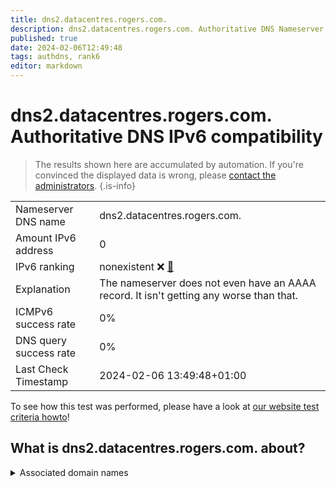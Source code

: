 ```yaml
---
title: dns2.datacentres.rogers.com.
description: dns2.datacentres.rogers.com. Authoritative DNS Nameserver IPv6 compatibility
published: true
date: 2024-02-06T12:49:48
tags: authdns, rank6
editor: markdown
---
```


# dns2.datacentres.rogers.com. Authoritative DNS IPv6 compatibility

> The results shown here are accumulated by automation. If you're convinced the displayed data is wrong, please [contact the administrators](/howto/chat). 
{.is-info}




|   |   |
| - | - |
| Nameserver DNS name | dns2.datacentres.rogers.com.
| Amount IPv6 address | 0
| IPv6 ranking | nonexistent :x: [🔗](/howto/ranking) |
| Explanation | The nameserver does not even have an AAAA record. It isn't getting any worse than that. |
| ICMPv6 success rate | 0%|
| DNS query success rate | 0% |
| Last Check Timestamp | 2024-02-06 13:49:48+01:00 |

To see how this test was performed, please have a look at [our website test criteria howto](/howto/testcriteria/authdns)!


## What is dns2.datacentres.rogers.com. about?






<details>
<summary>Associated domain names</summary>

www.eclipse.org

</details>
